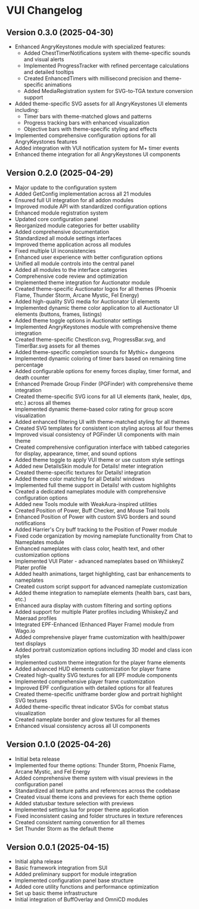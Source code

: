 # VUI Changelog

## Version 0.3.0 (2025-04-30)
- Enhanced AngryKeystones module with specialized features:
  - Added ChestTimerNotifications system with theme-specific sounds and visual alerts
  - Implemented ProgressTracker with refined percentage calculations and detailed tooltips
  - Created EnhancedTimers with millisecond precision and theme-specific animations
  - Added MediaRegistration system for SVG-to-TGA texture conversion support
- Added theme-specific SVG assets for all AngryKeystones UI elements including:
  - Timer bars with theme-matched glows and patterns
  - Progress tracking bars with enhanced visualization
  - Objective bars with theme-specific styling and effects
- Implemented comprehensive configuration options for all AngryKeystones features
- Added integration with VUI notification system for M+ timer events
- Enhanced theme integration for all AngryKeystones UI components

## Version 0.2.0 (2025-04-29)
- Major update to the configuration system
- Added GetConfig implementation across all 21 modules
- Ensured full UI integration for all addon modules
- Improved module API with standardized configuration options
- Enhanced module registration system
- Updated core configuration panel
- Reorganized module categories for better usability
- Added comprehensive documentation
- Standardized all module settings interfaces
- Improved theme application across all modules
- Fixed multiple UI inconsistencies
- Enhanced user experience with better configuration options
- Unified all module controls into the central panel
- Added all modules to the interface categories
- Comprehensive code review and optimization
- Implemented theme integration for Auctionator module
- Created theme-specific Auctionator logos for all themes (Phoenix Flame, Thunder Storm, Arcane Mystic, Fel Energy)
- Added high-quality SVG media for Auctionator UI elements
- Implemented dynamic theme color application to all Auctionator UI elements (buttons, frames, listings)
- Added theme toggle options in Auctionator settings
- Implemented AngryKeystones module with comprehensive theme integration
- Created theme-specific ChestIcon.svg, ProgressBar.svg, and TimerBar.svg assets for all themes
- Added theme-specific completion sounds for Mythic+ dungeons
- Implemented dynamic coloring of timer bars based on remaining time percentage
- Added configurable options for enemy forces display, timer format, and death counter
- Enhanced Premade Group Finder (PGFinder) with comprehensive theme integration
- Created theme-specific SVG icons for all UI elements (tank, healer, dps, etc.) across all themes
- Implemented dynamic theme-based color rating for group score visualization
- Added enhanced filtering UI with theme-matched styling for all themes
- Created SVG templates for consistent icon styling across all four themes
- Improved visual consistency of PGFinder UI components with main theme
- Created comprehensive configuration interface with tabbed categories for display, appearance, timer, and sound options
- Added theme toggle to apply VUI theme or use custom style settings
- Added new DetailsSkin module for Details! meter integration
- Created theme-specific textures for Details! integration
- Added theme color matching for all Details! windows
- Implemented full theme support in Details! with custom highlights
- Created a dedicated nameplates module with comprehensive configuration options
- Added new Tools module with WeakAura-inspired utilities
- Created Position of Power, Buff Checker, and Mouse Trail tools
- Enhanced Position of Power with custom SVG borders and sound notifications
- Added Harrier's Cry buff tracking to the Position of Power module
- Fixed code organization by moving nameplate functionality from Chat to Nameplates module
- Enhanced nameplates with class color, health text, and other customization options
- Implemented VUI Plater - advanced nameplates based on WhiiskeyZ Plater profile
- Added health animations, target highlighting, cast bar enhancements to nameplates
- Created custom script support for advanced nameplate customization
- Added theme integration to nameplate elements (health bars, cast bars, etc.)
- Enhanced aura display with custom filtering and sorting options
- Added support for multiple Plater profiles including WhiiskeyZ and Maeraad profiles
- Integrated EPF-Enhanced (Enhanced Player Frame) module from Wago.io
- Added comprehensive player frame customization with health/power text displays
- Added portrait customization options including 3D model and class icon styles
- Implemented custom theme integration for the player frame elements
- Added advanced HUD elements customization for player frame
- Created high-quality SVG textures for all EPF module components
- Implemented comprehensive player frame customization
- Improved EPF configuration with detailed options for all features
- Created theme-specific unitframe border glow and portrait highlight SVG textures
- Added theme-specific threat indicator SVGs for combat status visualization
- Created nameplate border and glow textures for all themes
- Enhanced visual consistency across all UI components

## Version 0.1.0 (2025-04-26)
- Initial beta release
- Implemented four theme options: Thunder Storm, Phoenix Flame, Arcane Mystic, and Fel Energy
- Added comprehensive theme system with visual previews in the configuration panel
- Standardized all texture paths and references across the codebase
- Created visual theme icons and previews for each theme option
- Added statusbar texture selection with previews
- Implemented settings.lua for proper theme application
- Fixed inconsistent casing and folder structures in texture references
- Created consistent naming convention for all themes
- Set Thunder Storm as the default theme

## Version 0.0.1 (2025-04-15)
- Initial alpha release
- Basic framework integration from SUI
- Added preliminary support for module integration
- Implemented configuration panel base structure
- Added core utility functions and performance optimization
- Set up basic theme infrastructure
- Initial integration of BuffOverlay and OmniCD modules